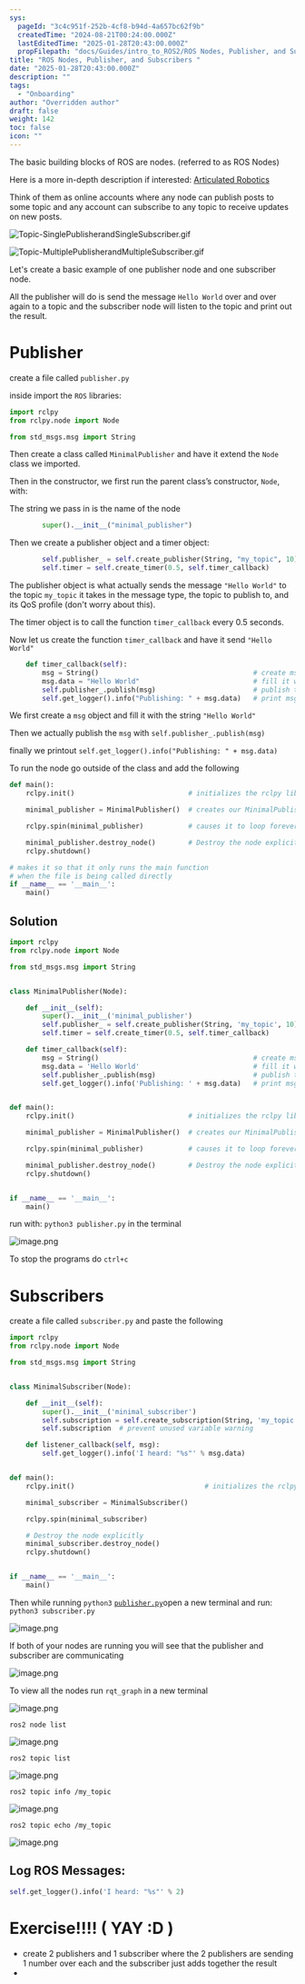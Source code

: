 ```yaml
---
sys:
  pageId: "3c4c951f-252b-4cf8-b94d-4a657bc62f9b"
  createdTime: "2024-08-21T00:24:00.000Z"
  lastEditedTime: "2025-01-28T20:43:00.000Z"
  propFilepath: "docs/Guides/intro_to_ROS2/ROS Nodes, Publisher, and Subscribers .md"
title: "ROS Nodes, Publisher, and Subscribers "
date: "2025-01-28T20:43:00.000Z"
description: ""
tags:
  - "Onboarding"
author: "Overridden author"
draft: false
weight: 142
toc: false
icon: ""
---
```


The basic building blocks of ROS are nodes. (referred to as ROS Nodes)

Here is a more in-depth description if interested: [Articulated Robotics](https://articulatedrobotics.xyz/tutorials/ready-for-ros/ros-overview#2-nodes)

Think of them as online accounts where any node can publish posts to some topic and any account can subscribe to any topic to receive updates on new posts.

![Topic-SinglePublisherandSingleSubscriber.gif](https://docs.ros.org/en/humble/_images/Topic-SinglePublisherandSingleSubscriber.gif)

![Topic-MultiplePublisherandMultipleSubscriber.gif](https://docs.ros.org/en/humble/_images/Topic-MultiplePublisherandMultipleSubscriber.gif)

Let's create a basic example of one publisher node and one subscriber node.

All the publisher will do is send the message `Hello World` over and over again to a topic and the subscriber node will listen to the topic and print out the result.

# Publisher

create a file called `publisher.py` 

inside import the `ROS` libraries:

```python
import rclpy
from rclpy.node import Node

from std_msgs.msg import String
```

Then create a class called `MinimalPublisher` and have it extend the `Node` class we imported.

Then in the constructor, we first run the parent class’s constructor, `Node`, with:

The string we pass in is the name of the node

```python
        super().__init__("minimal_publisher")
```

Then we create a publisher object and a timer object:

```python
        self.publisher_ = self.create_publisher(String, "my_topic", 10)
        self.timer = self.create_timer(0.5, self.timer_callback)
```

The publisher object is what actually sends the message `"Hello World"` to the topic `my_topic` it takes in the message type, the topic to publish to, and its QoS profile (don't worry about this).

The timer object is to call the function `timer_callback` every 0.5 seconds.

Now let us create the function `timer_callback` and have it send `"Hello World"`

```python
    def timer_callback(self):
        msg = String()                                      # create msg object
        msg.data = "Hello World"                            # fill it with data
        self.publisher_.publish(msg)                        # publish the message
        self.get_logger().info("Publishing: " + msg.data)   # print msg
```

We first create a `msg` object and fill it with the string `"Hello World"`

Then we actually publish the `msg` with `self.publisher_.publish(msg)`

finally we printout `self.get_logger().info("Publishing: " + msg.data)`

To run the node go outside of the class and add the following

```python
def main():
    rclpy.init()                            # initializes the rclpy library

    minimal_publisher = MinimalPublisher()  # creates our MinimalPublisher object

    rclpy.spin(minimal_publisher)           # causes it to loop forever

    minimal_publisher.destroy_node()        # Destroy the node explicitly
    rclpy.shutdown()

# makes it so that it only runs the main function
# when the file is being called directly
if __name__ == '__main__': 
    main()
```

## Solution

```python
import rclpy
from rclpy.node import Node

from std_msgs.msg import String


class MinimalPublisher(Node):

    def __init__(self):
        super().__init__('minimal_publisher')
        self.publisher_ = self.create_publisher(String, 'my_topic', 10)
        self.timer = self.create_timer(0.5, self.timer_callback)

    def timer_callback(self):
        msg = String()                                      # create msg object
        msg.data = 'Hello World'                            # fill it with data
        self.publisher_.publish(msg)                        # publish the message
        self.get_logger().info('Publishing: ' + msg.data)   # print msg


def main():
    rclpy.init()                            # initializes the rclpy library

    minimal_publisher = MinimalPublisher()  # creates our MinimalPublisher object

    rclpy.spin(minimal_publisher)           # causes it to loop forever

    minimal_publisher.destroy_node()        # Destroy the node explicitly
    rclpy.shutdown()


if __name__ == '__main__':
    main()
```

run with: `python3 publisher.py` in the terminal

![image.png](https://prod-files-secure.s3.us-west-2.amazonaws.com/d518164a-d88e-44d1-a4ee-3adb3bd8bce0/9214accb-ad5b-44f1-a31c-b3167c59138b/image.png?X-Amz-Algorithm=AWS4-HMAC-SHA256&X-Amz-Content-Sha256=UNSIGNED-PAYLOAD&X-Amz-Credential=ASIAZI2LB466VIGHKOPI%2F20250215%2Fus-west-2%2Fs3%2Faws4_request&X-Amz-Date=20250215T170159Z&X-Amz-Expires=3600&X-Amz-Security-Token=IQoJb3JpZ2luX2VjEB8aCXVzLXdlc3QtMiJHMEUCIQD9qqXXfASk1UNVxQouP%2FUuaJFyKNDt6DV8OOE1XAyqnQIgca8x1tdwpcj6MeIRncNy31qRaKppDmvVAH%2FmA0A56Nkq%2FwMIRxAAGgw2Mzc0MjMxODM4MDUiDKjoXNEV%2BLix2WmguircA%2FU4TBc4POhWDfMcME%2FmNXslXqKpTlXFRVQArKabRQgRiQgkwraGs%2FCntzwqZGCg%2Bz7gA5E1niVTs03FM6PEdMFhTwYwGuVl2FjhM9%2Foguw5qnC%2FDAVKs9E0Y0W5%2BfTvO06EBHGNuODuZ1sv7eTFW7dPm0zBULQPycSLzfmwBVyBJNyXAZIjVKACC40j4l3TlfIlGEnfHuWlYoCv9A3ej2M3%2FUZMlOzgJApW97hqFQwK%2BuRpvp%2FEyO8Mhwj98qNISPaencyLKUl6VhqZgqSSCrCiksCIPlCTTJL8zhK7cCmI1AU34u9tmWMtOujK6YDPsx9O2N8XrjBJw50uMrRNPN7KM2AcKhFFW4lI844qWiQCDSIqBnbaJ8RKMI8rx7o5bLUpXylrGV5YYZX7r%2BaVwtIvCymyFcGy2Ck6%2FJF5IjFtkIJ%2FQ8%2BEMHooeec6bz5abR6cuPPkWB008j75dQ%2BWQrZtEqhC4Jy2XBjZTxjqPrIdDre9wS8Mo5JxUSvB8kQY8UiR16FwUa%2BvS41sUZKy56NrDYcdmLhXH05LulaLyrAQKoX%2FcMwhwLFap9eiu4roc5Pru2j3sMxMigBkUDHjVPC77y3sdUsrWxQU%2FPX9AVFNyaTBfPKL8YtfpMcuMMTGwr0GOqUBJ6j8vG9wmGq0sGQVYk94Ie2UAs2Z8UdALQut1whoicXYMeoW5T2g40xhP5h%2BmQUBEzICQA%2Fw6boh9KPlDJQIEyJNLRk9Dq2kkj4MtkqCTe2jgHxm8CXpt76F8F2zfzF6gy7ZgZ5zGuksmUohj9veA%2FVZ7wfcrHxcv8ZPF6TibYV0nNDR9So0IqsKCTOdOaI3UMzLt4V9wa6TYn33jIH%2Bv458J%2F5O&X-Amz-Signature=dc4f9327cdd7bc984e477475d6a9a43ad23765f3bcd574195aef9e9f78066c31&X-Amz-SignedHeaders=host&x-id=GetObject)

To stop the programs do `ctrl+c`

# Subscribers

create a file called `subscriber.py` and paste the following

```python
import rclpy
from rclpy.node import Node

from std_msgs.msg import String


class MinimalSubscriber(Node):

    def __init__(self):
        super().__init__('minimal_subscriber')
        self.subscription = self.create_subscription(String, 'my_topic', self.listener_callback, 10)
        self.subscription  # prevent unused variable warning

    def listener_callback(self, msg):
        self.get_logger().info('I heard: "%s"' % msg.data)


def main():
    rclpy.init()                                # initializes the rclpy library

    minimal_subscriber = MinimalSubscriber()

    rclpy.spin(minimal_subscriber)

    # Destroy the node explicitly
    minimal_subscriber.destroy_node()
    rclpy.shutdown()


if __name__ == '__main__':
    main()
```

Then while running `python3` [`publisher.py`](http://publisher.py/)open a new terminal and run: `python3 subscriber.py` 

![image.png](https://prod-files-secure.s3.us-west-2.amazonaws.com/d518164a-d88e-44d1-a4ee-3adb3bd8bce0/611fccf2-c738-4dbd-94e9-98f209092866/image.png?X-Amz-Algorithm=AWS4-HMAC-SHA256&X-Amz-Content-Sha256=UNSIGNED-PAYLOAD&X-Amz-Credential=ASIAZI2LB466VIGHKOPI%2F20250215%2Fus-west-2%2Fs3%2Faws4_request&X-Amz-Date=20250215T170159Z&X-Amz-Expires=3600&X-Amz-Security-Token=IQoJb3JpZ2luX2VjEB8aCXVzLXdlc3QtMiJHMEUCIQD9qqXXfASk1UNVxQouP%2FUuaJFyKNDt6DV8OOE1XAyqnQIgca8x1tdwpcj6MeIRncNy31qRaKppDmvVAH%2FmA0A56Nkq%2FwMIRxAAGgw2Mzc0MjMxODM4MDUiDKjoXNEV%2BLix2WmguircA%2FU4TBc4POhWDfMcME%2FmNXslXqKpTlXFRVQArKabRQgRiQgkwraGs%2FCntzwqZGCg%2Bz7gA5E1niVTs03FM6PEdMFhTwYwGuVl2FjhM9%2Foguw5qnC%2FDAVKs9E0Y0W5%2BfTvO06EBHGNuODuZ1sv7eTFW7dPm0zBULQPycSLzfmwBVyBJNyXAZIjVKACC40j4l3TlfIlGEnfHuWlYoCv9A3ej2M3%2FUZMlOzgJApW97hqFQwK%2BuRpvp%2FEyO8Mhwj98qNISPaencyLKUl6VhqZgqSSCrCiksCIPlCTTJL8zhK7cCmI1AU34u9tmWMtOujK6YDPsx9O2N8XrjBJw50uMrRNPN7KM2AcKhFFW4lI844qWiQCDSIqBnbaJ8RKMI8rx7o5bLUpXylrGV5YYZX7r%2BaVwtIvCymyFcGy2Ck6%2FJF5IjFtkIJ%2FQ8%2BEMHooeec6bz5abR6cuPPkWB008j75dQ%2BWQrZtEqhC4Jy2XBjZTxjqPrIdDre9wS8Mo5JxUSvB8kQY8UiR16FwUa%2BvS41sUZKy56NrDYcdmLhXH05LulaLyrAQKoX%2FcMwhwLFap9eiu4roc5Pru2j3sMxMigBkUDHjVPC77y3sdUsrWxQU%2FPX9AVFNyaTBfPKL8YtfpMcuMMTGwr0GOqUBJ6j8vG9wmGq0sGQVYk94Ie2UAs2Z8UdALQut1whoicXYMeoW5T2g40xhP5h%2BmQUBEzICQA%2Fw6boh9KPlDJQIEyJNLRk9Dq2kkj4MtkqCTe2jgHxm8CXpt76F8F2zfzF6gy7ZgZ5zGuksmUohj9veA%2FVZ7wfcrHxcv8ZPF6TibYV0nNDR9So0IqsKCTOdOaI3UMzLt4V9wa6TYn33jIH%2Bv458J%2F5O&X-Amz-Signature=4e16015b01bfe03273067a4e0f902624e0ae5ceba63facbb32a96232f19717db&X-Amz-SignedHeaders=host&x-id=GetObject)

If both of your nodes are running you will see that the publisher and subscriber are communicating

![image.png](https://prod-files-secure.s3.us-west-2.amazonaws.com/d518164a-d88e-44d1-a4ee-3adb3bd8bce0/eea428b5-1cf0-43bb-a30b-81cbaf6c5c78/image.png?X-Amz-Algorithm=AWS4-HMAC-SHA256&X-Amz-Content-Sha256=UNSIGNED-PAYLOAD&X-Amz-Credential=ASIAZI2LB466VIGHKOPI%2F20250215%2Fus-west-2%2Fs3%2Faws4_request&X-Amz-Date=20250215T170159Z&X-Amz-Expires=3600&X-Amz-Security-Token=IQoJb3JpZ2luX2VjEB8aCXVzLXdlc3QtMiJHMEUCIQD9qqXXfASk1UNVxQouP%2FUuaJFyKNDt6DV8OOE1XAyqnQIgca8x1tdwpcj6MeIRncNy31qRaKppDmvVAH%2FmA0A56Nkq%2FwMIRxAAGgw2Mzc0MjMxODM4MDUiDKjoXNEV%2BLix2WmguircA%2FU4TBc4POhWDfMcME%2FmNXslXqKpTlXFRVQArKabRQgRiQgkwraGs%2FCntzwqZGCg%2Bz7gA5E1niVTs03FM6PEdMFhTwYwGuVl2FjhM9%2Foguw5qnC%2FDAVKs9E0Y0W5%2BfTvO06EBHGNuODuZ1sv7eTFW7dPm0zBULQPycSLzfmwBVyBJNyXAZIjVKACC40j4l3TlfIlGEnfHuWlYoCv9A3ej2M3%2FUZMlOzgJApW97hqFQwK%2BuRpvp%2FEyO8Mhwj98qNISPaencyLKUl6VhqZgqSSCrCiksCIPlCTTJL8zhK7cCmI1AU34u9tmWMtOujK6YDPsx9O2N8XrjBJw50uMrRNPN7KM2AcKhFFW4lI844qWiQCDSIqBnbaJ8RKMI8rx7o5bLUpXylrGV5YYZX7r%2BaVwtIvCymyFcGy2Ck6%2FJF5IjFtkIJ%2FQ8%2BEMHooeec6bz5abR6cuPPkWB008j75dQ%2BWQrZtEqhC4Jy2XBjZTxjqPrIdDre9wS8Mo5JxUSvB8kQY8UiR16FwUa%2BvS41sUZKy56NrDYcdmLhXH05LulaLyrAQKoX%2FcMwhwLFap9eiu4roc5Pru2j3sMxMigBkUDHjVPC77y3sdUsrWxQU%2FPX9AVFNyaTBfPKL8YtfpMcuMMTGwr0GOqUBJ6j8vG9wmGq0sGQVYk94Ie2UAs2Z8UdALQut1whoicXYMeoW5T2g40xhP5h%2BmQUBEzICQA%2Fw6boh9KPlDJQIEyJNLRk9Dq2kkj4MtkqCTe2jgHxm8CXpt76F8F2zfzF6gy7ZgZ5zGuksmUohj9veA%2FVZ7wfcrHxcv8ZPF6TibYV0nNDR9So0IqsKCTOdOaI3UMzLt4V9wa6TYn33jIH%2Bv458J%2F5O&X-Amz-Signature=dfae3672bbcb08ef7217f850d2e557114ea85a1386753965bfcb740ee4460f39&X-Amz-SignedHeaders=host&x-id=GetObject)

To view all the nodes run `rqt_graph` in a new terminal

![image.png](https://prod-files-secure.s3.us-west-2.amazonaws.com/d518164a-d88e-44d1-a4ee-3adb3bd8bce0/1d98e964-4318-4d62-b5c4-8c8f78368598/image.png?X-Amz-Algorithm=AWS4-HMAC-SHA256&X-Amz-Content-Sha256=UNSIGNED-PAYLOAD&X-Amz-Credential=ASIAZI2LB466VIGHKOPI%2F20250215%2Fus-west-2%2Fs3%2Faws4_request&X-Amz-Date=20250215T170159Z&X-Amz-Expires=3600&X-Amz-Security-Token=IQoJb3JpZ2luX2VjEB8aCXVzLXdlc3QtMiJHMEUCIQD9qqXXfASk1UNVxQouP%2FUuaJFyKNDt6DV8OOE1XAyqnQIgca8x1tdwpcj6MeIRncNy31qRaKppDmvVAH%2FmA0A56Nkq%2FwMIRxAAGgw2Mzc0MjMxODM4MDUiDKjoXNEV%2BLix2WmguircA%2FU4TBc4POhWDfMcME%2FmNXslXqKpTlXFRVQArKabRQgRiQgkwraGs%2FCntzwqZGCg%2Bz7gA5E1niVTs03FM6PEdMFhTwYwGuVl2FjhM9%2Foguw5qnC%2FDAVKs9E0Y0W5%2BfTvO06EBHGNuODuZ1sv7eTFW7dPm0zBULQPycSLzfmwBVyBJNyXAZIjVKACC40j4l3TlfIlGEnfHuWlYoCv9A3ej2M3%2FUZMlOzgJApW97hqFQwK%2BuRpvp%2FEyO8Mhwj98qNISPaencyLKUl6VhqZgqSSCrCiksCIPlCTTJL8zhK7cCmI1AU34u9tmWMtOujK6YDPsx9O2N8XrjBJw50uMrRNPN7KM2AcKhFFW4lI844qWiQCDSIqBnbaJ8RKMI8rx7o5bLUpXylrGV5YYZX7r%2BaVwtIvCymyFcGy2Ck6%2FJF5IjFtkIJ%2FQ8%2BEMHooeec6bz5abR6cuPPkWB008j75dQ%2BWQrZtEqhC4Jy2XBjZTxjqPrIdDre9wS8Mo5JxUSvB8kQY8UiR16FwUa%2BvS41sUZKy56NrDYcdmLhXH05LulaLyrAQKoX%2FcMwhwLFap9eiu4roc5Pru2j3sMxMigBkUDHjVPC77y3sdUsrWxQU%2FPX9AVFNyaTBfPKL8YtfpMcuMMTGwr0GOqUBJ6j8vG9wmGq0sGQVYk94Ie2UAs2Z8UdALQut1whoicXYMeoW5T2g40xhP5h%2BmQUBEzICQA%2Fw6boh9KPlDJQIEyJNLRk9Dq2kkj4MtkqCTe2jgHxm8CXpt76F8F2zfzF6gy7ZgZ5zGuksmUohj9veA%2FVZ7wfcrHxcv8ZPF6TibYV0nNDR9So0IqsKCTOdOaI3UMzLt4V9wa6TYn33jIH%2Bv458J%2F5O&X-Amz-Signature=0e4fb48f6e7acb9f0a2a736af6946ab57350da1aca52075b3fcf0e64e09ce374&X-Amz-SignedHeaders=host&x-id=GetObject)

`ros2 node list`

![image.png](https://prod-files-secure.s3.us-west-2.amazonaws.com/d518164a-d88e-44d1-a4ee-3adb3bd8bce0/680ac8cf-e6d9-4164-9ece-5b9a6fccffee/image.png?X-Amz-Algorithm=AWS4-HMAC-SHA256&X-Amz-Content-Sha256=UNSIGNED-PAYLOAD&X-Amz-Credential=ASIAZI2LB466VIGHKOPI%2F20250215%2Fus-west-2%2Fs3%2Faws4_request&X-Amz-Date=20250215T170159Z&X-Amz-Expires=3600&X-Amz-Security-Token=IQoJb3JpZ2luX2VjEB8aCXVzLXdlc3QtMiJHMEUCIQD9qqXXfASk1UNVxQouP%2FUuaJFyKNDt6DV8OOE1XAyqnQIgca8x1tdwpcj6MeIRncNy31qRaKppDmvVAH%2FmA0A56Nkq%2FwMIRxAAGgw2Mzc0MjMxODM4MDUiDKjoXNEV%2BLix2WmguircA%2FU4TBc4POhWDfMcME%2FmNXslXqKpTlXFRVQArKabRQgRiQgkwraGs%2FCntzwqZGCg%2Bz7gA5E1niVTs03FM6PEdMFhTwYwGuVl2FjhM9%2Foguw5qnC%2FDAVKs9E0Y0W5%2BfTvO06EBHGNuODuZ1sv7eTFW7dPm0zBULQPycSLzfmwBVyBJNyXAZIjVKACC40j4l3TlfIlGEnfHuWlYoCv9A3ej2M3%2FUZMlOzgJApW97hqFQwK%2BuRpvp%2FEyO8Mhwj98qNISPaencyLKUl6VhqZgqSSCrCiksCIPlCTTJL8zhK7cCmI1AU34u9tmWMtOujK6YDPsx9O2N8XrjBJw50uMrRNPN7KM2AcKhFFW4lI844qWiQCDSIqBnbaJ8RKMI8rx7o5bLUpXylrGV5YYZX7r%2BaVwtIvCymyFcGy2Ck6%2FJF5IjFtkIJ%2FQ8%2BEMHooeec6bz5abR6cuPPkWB008j75dQ%2BWQrZtEqhC4Jy2XBjZTxjqPrIdDre9wS8Mo5JxUSvB8kQY8UiR16FwUa%2BvS41sUZKy56NrDYcdmLhXH05LulaLyrAQKoX%2FcMwhwLFap9eiu4roc5Pru2j3sMxMigBkUDHjVPC77y3sdUsrWxQU%2FPX9AVFNyaTBfPKL8YtfpMcuMMTGwr0GOqUBJ6j8vG9wmGq0sGQVYk94Ie2UAs2Z8UdALQut1whoicXYMeoW5T2g40xhP5h%2BmQUBEzICQA%2Fw6boh9KPlDJQIEyJNLRk9Dq2kkj4MtkqCTe2jgHxm8CXpt76F8F2zfzF6gy7ZgZ5zGuksmUohj9veA%2FVZ7wfcrHxcv8ZPF6TibYV0nNDR9So0IqsKCTOdOaI3UMzLt4V9wa6TYn33jIH%2Bv458J%2F5O&X-Amz-Signature=7b37d2f330ab6b49a1d7eeacd8fd904f0e6147772304ff0839c7ac3490e70214&X-Amz-SignedHeaders=host&x-id=GetObject)

`ros2 topic list`

![image.png](https://prod-files-secure.s3.us-west-2.amazonaws.com/d518164a-d88e-44d1-a4ee-3adb3bd8bce0/eee2ebe1-27ef-4a4a-96fb-2ca54126fb29/image.png?X-Amz-Algorithm=AWS4-HMAC-SHA256&X-Amz-Content-Sha256=UNSIGNED-PAYLOAD&X-Amz-Credential=ASIAZI2LB466VIGHKOPI%2F20250215%2Fus-west-2%2Fs3%2Faws4_request&X-Amz-Date=20250215T170159Z&X-Amz-Expires=3600&X-Amz-Security-Token=IQoJb3JpZ2luX2VjEB8aCXVzLXdlc3QtMiJHMEUCIQD9qqXXfASk1UNVxQouP%2FUuaJFyKNDt6DV8OOE1XAyqnQIgca8x1tdwpcj6MeIRncNy31qRaKppDmvVAH%2FmA0A56Nkq%2FwMIRxAAGgw2Mzc0MjMxODM4MDUiDKjoXNEV%2BLix2WmguircA%2FU4TBc4POhWDfMcME%2FmNXslXqKpTlXFRVQArKabRQgRiQgkwraGs%2FCntzwqZGCg%2Bz7gA5E1niVTs03FM6PEdMFhTwYwGuVl2FjhM9%2Foguw5qnC%2FDAVKs9E0Y0W5%2BfTvO06EBHGNuODuZ1sv7eTFW7dPm0zBULQPycSLzfmwBVyBJNyXAZIjVKACC40j4l3TlfIlGEnfHuWlYoCv9A3ej2M3%2FUZMlOzgJApW97hqFQwK%2BuRpvp%2FEyO8Mhwj98qNISPaencyLKUl6VhqZgqSSCrCiksCIPlCTTJL8zhK7cCmI1AU34u9tmWMtOujK6YDPsx9O2N8XrjBJw50uMrRNPN7KM2AcKhFFW4lI844qWiQCDSIqBnbaJ8RKMI8rx7o5bLUpXylrGV5YYZX7r%2BaVwtIvCymyFcGy2Ck6%2FJF5IjFtkIJ%2FQ8%2BEMHooeec6bz5abR6cuPPkWB008j75dQ%2BWQrZtEqhC4Jy2XBjZTxjqPrIdDre9wS8Mo5JxUSvB8kQY8UiR16FwUa%2BvS41sUZKy56NrDYcdmLhXH05LulaLyrAQKoX%2FcMwhwLFap9eiu4roc5Pru2j3sMxMigBkUDHjVPC77y3sdUsrWxQU%2FPX9AVFNyaTBfPKL8YtfpMcuMMTGwr0GOqUBJ6j8vG9wmGq0sGQVYk94Ie2UAs2Z8UdALQut1whoicXYMeoW5T2g40xhP5h%2BmQUBEzICQA%2Fw6boh9KPlDJQIEyJNLRk9Dq2kkj4MtkqCTe2jgHxm8CXpt76F8F2zfzF6gy7ZgZ5zGuksmUohj9veA%2FVZ7wfcrHxcv8ZPF6TibYV0nNDR9So0IqsKCTOdOaI3UMzLt4V9wa6TYn33jIH%2Bv458J%2F5O&X-Amz-Signature=dbb39d29017970c32cb4b4fba25c3319df4c8dc72683e984a98d26e342ae4138&X-Amz-SignedHeaders=host&x-id=GetObject)

`ros2 topic info /my_topic`

![image.png](https://prod-files-secure.s3.us-west-2.amazonaws.com/d518164a-d88e-44d1-a4ee-3adb3bd8bce0/6288ef12-cb9e-406f-b9eb-65feed3a9011/image.png?X-Amz-Algorithm=AWS4-HMAC-SHA256&X-Amz-Content-Sha256=UNSIGNED-PAYLOAD&X-Amz-Credential=ASIAZI2LB466VIGHKOPI%2F20250215%2Fus-west-2%2Fs3%2Faws4_request&X-Amz-Date=20250215T170159Z&X-Amz-Expires=3600&X-Amz-Security-Token=IQoJb3JpZ2luX2VjEB8aCXVzLXdlc3QtMiJHMEUCIQD9qqXXfASk1UNVxQouP%2FUuaJFyKNDt6DV8OOE1XAyqnQIgca8x1tdwpcj6MeIRncNy31qRaKppDmvVAH%2FmA0A56Nkq%2FwMIRxAAGgw2Mzc0MjMxODM4MDUiDKjoXNEV%2BLix2WmguircA%2FU4TBc4POhWDfMcME%2FmNXslXqKpTlXFRVQArKabRQgRiQgkwraGs%2FCntzwqZGCg%2Bz7gA5E1niVTs03FM6PEdMFhTwYwGuVl2FjhM9%2Foguw5qnC%2FDAVKs9E0Y0W5%2BfTvO06EBHGNuODuZ1sv7eTFW7dPm0zBULQPycSLzfmwBVyBJNyXAZIjVKACC40j4l3TlfIlGEnfHuWlYoCv9A3ej2M3%2FUZMlOzgJApW97hqFQwK%2BuRpvp%2FEyO8Mhwj98qNISPaencyLKUl6VhqZgqSSCrCiksCIPlCTTJL8zhK7cCmI1AU34u9tmWMtOujK6YDPsx9O2N8XrjBJw50uMrRNPN7KM2AcKhFFW4lI844qWiQCDSIqBnbaJ8RKMI8rx7o5bLUpXylrGV5YYZX7r%2BaVwtIvCymyFcGy2Ck6%2FJF5IjFtkIJ%2FQ8%2BEMHooeec6bz5abR6cuPPkWB008j75dQ%2BWQrZtEqhC4Jy2XBjZTxjqPrIdDre9wS8Mo5JxUSvB8kQY8UiR16FwUa%2BvS41sUZKy56NrDYcdmLhXH05LulaLyrAQKoX%2FcMwhwLFap9eiu4roc5Pru2j3sMxMigBkUDHjVPC77y3sdUsrWxQU%2FPX9AVFNyaTBfPKL8YtfpMcuMMTGwr0GOqUBJ6j8vG9wmGq0sGQVYk94Ie2UAs2Z8UdALQut1whoicXYMeoW5T2g40xhP5h%2BmQUBEzICQA%2Fw6boh9KPlDJQIEyJNLRk9Dq2kkj4MtkqCTe2jgHxm8CXpt76F8F2zfzF6gy7ZgZ5zGuksmUohj9veA%2FVZ7wfcrHxcv8ZPF6TibYV0nNDR9So0IqsKCTOdOaI3UMzLt4V9wa6TYn33jIH%2Bv458J%2F5O&X-Amz-Signature=dde04cfd0ae31b6b062de48fb2db851ea1f2f4029b8289e79674653a0155020d&X-Amz-SignedHeaders=host&x-id=GetObject)

`ros2 topic echo /my_topic`

![image.png](https://prod-files-secure.s3.us-west-2.amazonaws.com/d518164a-d88e-44d1-a4ee-3adb3bd8bce0/0a6fcb4d-422d-4a6c-a803-749ef4adf2c6/image.png?X-Amz-Algorithm=AWS4-HMAC-SHA256&X-Amz-Content-Sha256=UNSIGNED-PAYLOAD&X-Amz-Credential=ASIAZI2LB466VIGHKOPI%2F20250215%2Fus-west-2%2Fs3%2Faws4_request&X-Amz-Date=20250215T170159Z&X-Amz-Expires=3600&X-Amz-Security-Token=IQoJb3JpZ2luX2VjEB8aCXVzLXdlc3QtMiJHMEUCIQD9qqXXfASk1UNVxQouP%2FUuaJFyKNDt6DV8OOE1XAyqnQIgca8x1tdwpcj6MeIRncNy31qRaKppDmvVAH%2FmA0A56Nkq%2FwMIRxAAGgw2Mzc0MjMxODM4MDUiDKjoXNEV%2BLix2WmguircA%2FU4TBc4POhWDfMcME%2FmNXslXqKpTlXFRVQArKabRQgRiQgkwraGs%2FCntzwqZGCg%2Bz7gA5E1niVTs03FM6PEdMFhTwYwGuVl2FjhM9%2Foguw5qnC%2FDAVKs9E0Y0W5%2BfTvO06EBHGNuODuZ1sv7eTFW7dPm0zBULQPycSLzfmwBVyBJNyXAZIjVKACC40j4l3TlfIlGEnfHuWlYoCv9A3ej2M3%2FUZMlOzgJApW97hqFQwK%2BuRpvp%2FEyO8Mhwj98qNISPaencyLKUl6VhqZgqSSCrCiksCIPlCTTJL8zhK7cCmI1AU34u9tmWMtOujK6YDPsx9O2N8XrjBJw50uMrRNPN7KM2AcKhFFW4lI844qWiQCDSIqBnbaJ8RKMI8rx7o5bLUpXylrGV5YYZX7r%2BaVwtIvCymyFcGy2Ck6%2FJF5IjFtkIJ%2FQ8%2BEMHooeec6bz5abR6cuPPkWB008j75dQ%2BWQrZtEqhC4Jy2XBjZTxjqPrIdDre9wS8Mo5JxUSvB8kQY8UiR16FwUa%2BvS41sUZKy56NrDYcdmLhXH05LulaLyrAQKoX%2FcMwhwLFap9eiu4roc5Pru2j3sMxMigBkUDHjVPC77y3sdUsrWxQU%2FPX9AVFNyaTBfPKL8YtfpMcuMMTGwr0GOqUBJ6j8vG9wmGq0sGQVYk94Ie2UAs2Z8UdALQut1whoicXYMeoW5T2g40xhP5h%2BmQUBEzICQA%2Fw6boh9KPlDJQIEyJNLRk9Dq2kkj4MtkqCTe2jgHxm8CXpt76F8F2zfzF6gy7ZgZ5zGuksmUohj9veA%2FVZ7wfcrHxcv8ZPF6TibYV0nNDR9So0IqsKCTOdOaI3UMzLt4V9wa6TYn33jIH%2Bv458J%2F5O&X-Amz-Signature=56d45d414a104973829e6a92b85a405764bf138e43ae7ba565b0dcb350978ce9&X-Amz-SignedHeaders=host&x-id=GetObject)

## Log ROS Messages:

```python
self.get_logger().info('I heard: "%s"' % 2)
```

# Exercise!!!! ( YAY :D )

- create 2 publishers and 1 subscriber where the 2 publishers are sending 1 number over each and the subscriber just adds together the result
- 
